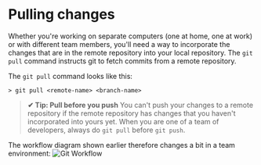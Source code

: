 # Pulling changes

Whether you're working on separate computers (one at home, one at work) or with different team members, you'll need a way to incorporate the changes that are in the remote repository into your local repository. The `git pull` command instructs git to fetch commits from a remote repository.

The `git pull` command looks like this:
```shell
> git pull <remote-name> <branch-name>
```

>**✔ Tip: Pull before you push**
You can't push your changes to a remote repository if the remote repository has changes that you haven't incorporated into yours yet. When you are one of a team of developers, always do `git pull` before `git push`.

The workflow diagram shown earlier therefore changes a bit in a team environment:
![Git Workflow](https://bootcamp-os-lms-prd-public.s3.us-west-2.amazonaws.com/content/6386a43120e9b22e6911585ff1647986.png)
